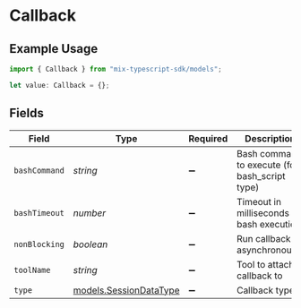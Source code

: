 # Callback

## Example Usage

```typescript
import { Callback } from "mix-typescript-sdk/models";

let value: Callback = {};
```

## Fields

| Field                                                  | Type                                                   | Required                                               | Description                                            |
| ------------------------------------------------------ | ------------------------------------------------------ | ------------------------------------------------------ | ------------------------------------------------------ |
| `bashCommand`                                          | *string*                                               | :heavy_minus_sign:                                     | Bash command to execute (for bash_script type)         |
| `bashTimeout`                                          | *number*                                               | :heavy_minus_sign:                                     | Timeout in milliseconds for bash execution             |
| `nonBlocking`                                          | *boolean*                                              | :heavy_minus_sign:                                     | Run callback asynchronously                            |
| `toolName`                                             | *string*                                               | :heavy_minus_sign:                                     | Tool to attach callback to                             |
| `type`                                                 | [models.SessionDataType](../models/sessiondatatype.md) | :heavy_minus_sign:                                     | Callback type                                          |